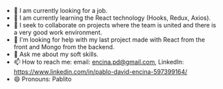 
- 🔭 I am currently looking for a job.
- 🌱 I am currently learning the React technology (Hooks, Redux, Axios).
- 👯 I seek to collaborate on projects where the team is united and there is a very good work environment.
- 🤔 I'm looking for help with my last project made with React from the front and Mongo from the backend.
- 💬 Ask me about my soft skills.
- 📫 How to reach me: email: encina.pd@gmail.com, LinkedIn: https://www.linkedin.com/in/pablo-david-encina-597399164/
- 😄 Pronouns: Pablito


